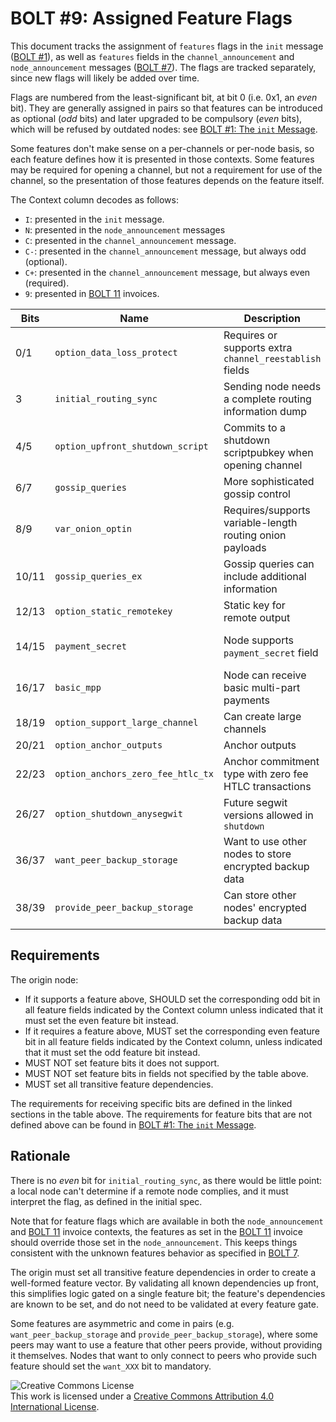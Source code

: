 # BOLT #9: Assigned Feature Flags

This document tracks the assignment of `features` flags in the `init`
message ([BOLT #1](01-messaging.md)), as well as `features` fields in
the `channel_announcement` and `node_announcement` messages ([BOLT
#7](07-routing-gossip.md)).  The flags are tracked separately, since
new flags will likely be added over time.

Flags are numbered from the least-significant bit, at bit 0 (i.e. 0x1,
an _even_ bit). They are generally assigned in pairs so that features
can be introduced as optional (_odd_ bits) and later upgraded to be compulsory
(_even_ bits), which will be refused by outdated nodes:
see [BOLT #1: The `init` Message](01-messaging.md#the-init-message).

Some features don't make sense on a per-channels or per-node basis, so
each feature defines how it is presented in those contexts.  Some
features may be required for opening a channel, but not a requirement
for use of the channel, so the presentation of those features depends
on the feature itself.

The Context column decodes as follows:
* `I`: presented in the `init` message.
* `N`: presented in the `node_announcement` messages
* `C`: presented in the `channel_announcement` message.
* `C-`: presented in the `channel_announcement` message, but always odd (optional).
* `C+`: presented in the `channel_announcement` message, but always even (required).
* `9`: presented in [BOLT 11](11-payment-encoding.md) invoices.

| Bits  | Name                              | Description                                              | Context  | Dependencies              | Link                                                                  |
|-------|-----------------------------------|----------------------------------------------------------|----------|---------------------------|-----------------------------------------------------------------------|
| 0/1   | `option_data_loss_protect`        | Requires or supports extra `channel_reestablish` fields  | IN       |                           | [BOLT #2][bolt02-retransmit]                                          |
| 3     | `initial_routing_sync`            | Sending node needs a complete routing information dump   | I        |                           | [BOLT #7][bolt07-sync]                                                |
| 4/5   | `option_upfront_shutdown_script`  | Commits to a shutdown scriptpubkey when opening channel  | IN       |                           | [BOLT #2][bolt02-open]                                                |
| 6/7   | `gossip_queries`                  | More sophisticated gossip control                        | IN       |                           | [BOLT #7][bolt07-query]                                               |
| 8/9   | `var_onion_optin`                 | Requires/supports variable-length routing onion payloads | IN9      |                           | [Routing Onion Specification][bolt04]                                 |
| 10/11 | `gossip_queries_ex`               | Gossip queries can include additional information        | IN       | `gossip_queries`          | [BOLT #7][bolt07-query]                                               |
| 12/13 | `option_static_remotekey`         | Static key for remote output                             | IN       |                           | [BOLT #3](03-transactions.md)                                         |
| 14/15 | `payment_secret`                  | Node supports `payment_secret` field                     | IN9      | `var_onion_optin`         | [Routing Onion Specification][bolt04]                                 |
| 16/17 | `basic_mpp`                       | Node can receive basic multi-part payments               | IN9      | `payment_secret`          | [BOLT #4][bolt04-mpp]                                                 |
| 18/19 | `option_support_large_channel`    | Can create large channels                                | IN       |                           | [BOLT #2](02-peer-protocol.md#the-open_channel-message)               |
| 20/21 | `option_anchor_outputs`           | Anchor outputs                                           | IN       | `option_static_remotekey` | [BOLT #3](03-transactions.md)                                         |
| 22/23 | `option_anchors_zero_fee_htlc_tx` | Anchor commitment type with zero fee HTLC transactions   | IN       |                           | [BOLT #3][bolt03-htlc-tx], [lightning-dev][ml-sighash-single-harmful] |
| 26/27 | `option_shutdown_anysegwit`       | Future segwit versions allowed in `shutdown`             | IN       |                           | [BOLT #2][bolt02-shutdown]                                            |
| 36/37 | `want_peer_backup_storage`        | Want to use other nodes to store encrypted backup data   | IN       |                           | [BOLT #1][bolt01-node-backup], [BOLT #2][bolt02-channel-backup]       |
| 38/39 | `provide_peer_backup_storage`     | Can store other nodes' encrypted backup data             | IN       |                           | [BOLT #1][bolt01-node-backup], [BOLT #2][bolt02-channel-backup]       |

## Requirements

The origin node:
  * If it supports a feature above, SHOULD set the corresponding odd
    bit in all feature fields indicated by the Context column unless
	  indicated that it must set the even feature bit instead.
  * If it requires a feature above, MUST set the corresponding even
    feature bit in all feature fields indicated by the Context column,
    unless indicated that it must set the odd feature bit instead.
  * MUST NOT set feature bits it does not support.
  * MUST NOT set feature bits in fields not specified by the table above.
  * MUST set all transitive feature dependencies.

The requirements for receiving specific bits are defined in the linked sections in the table above.
The requirements for feature bits that are not defined
above can be found in [BOLT #1: The `init` Message](01-messaging.md#the-init-message).

## Rationale

There is no _even_ bit for `initial_routing_sync`, as there would be little
point: a local node can't determine if a remote node complies, and it must
interpret the flag, as defined in the initial spec.

Note that for feature flags which are available in both the `node_announcement`
and [BOLT 11](11-payment-encoding.md) invoice contexts, the features as set in
the [BOLT 11](11-payment-encoding.md) invoice should override those set in the
`node_announcement`. This keeps things consistent with the unknown features
behavior as specified in [BOLT 7](07-routing-gossip.md#the-node_announcement-message).

The origin must set all transitive feature dependencies in order to create a
well-formed feature vector. By validating all known dependencies up front, this
simplifies logic gated on a single feature bit; the feature's dependencies are
known to be set, and do not need to be validated at every feature gate.

Some features are asymmetric and come in pairs (e.g. `want_peer_backup_storage`
and `provide_peer_backup_storage`), where some peers may want to use a feature
that other peers provide, without providing it themselves. Nodes that want to
only connect to peers who provide such feature should set the `want_XXX` bit to
mandatory.

![Creative Commons License](https://i.creativecommons.org/l/by/4.0/88x31.png "License CC-BY")
<br>
This work is licensed under a [Creative Commons Attribution 4.0 International License](http://creativecommons.org/licenses/by/4.0/).

[bolt01-node-backup]: 01-messaging.md#node-backup-storage
[bolt02-retransmit]: 02-peer-protocol.md#message-retransmission
[bolt02-open]: 02-peer-protocol.md#the-open_channel-message
[bolt03-htlc-tx]: 03-transactions.md#htlc-timeout-and-htlc-success-transactions
[bolt02-shutdown]: 02-peer-protocol.md#closing-initiation-shutdown
[bolt02-channel-backup]: 02-peer-protocol.md#channel-backup-storage
[bolt04]: 04-onion-routing.md
[bolt04-mpp]: 04-onion-routing.md#basic-multi-part-payments
[bolt07-sync]: 07-routing-gossip.md#initial-sync
[bolt07-query]: 07-routing-gossip.md#query-messages
[ml-sighash-single-harmful]: https://lists.linuxfoundation.org/pipermail/lightning-dev/2020-September/002796.html
